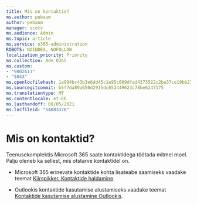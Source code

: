 ```yaml
---
title: Mis on kontaktid?
ms.author: pebaum
author: pebaum
manager: scotv
ms.audience: Admin
ms.topic: article
ms.service: o365-administration
ROBOTS: NOINDEX, NOFOLLOW
localization_priority: Priority
ms.collection: Adm_O365
ms.custom:
- "9002613"
- "5043"
ms.openlocfilehash: 1a994bc43b3e6dd45c1e95c009dfad4373522c2ba37ce19bb270922e155c85b5
ms.sourcegitcommit: b5f7da89a650d2915dc652449623c78be6247175
ms.translationtype: MT
ms.contentlocale: et-EE
ms.lasthandoff: 08/05/2021
ms.locfileid: "54083370"
---
```

# <a name="what-are-contacts"></a>Mis on kontaktid?

Teenusekomplektis Microsoft 365 saate kontaktidega töötada mitmel moel. Palju oleneb ka sellest, mis otstarve kontaktidel on.

- Microsoft 365 erinevate kontaktide kohta lisateabe saamiseks vaadake teemat [Kiirspikker. Kontaktide haldamine](https://docs.microsoft.com/microsoft-365/admin/misc/ways-to-manage-contacts?view=o365-worldwide).

- Outlookis kontaktide kasutamise alustamiseks vaadake teemat [Kontaktide kasutamise alustamine Outlookis](https://support.office.com/article/using-contacts-people-in-outlook-on-the-web-1e3438c7-26b2-420c-87de-3cea9d31b5cb?WT.mc_id=365AdminCSH&ui=en-US&rs=en-US&ad=US).
